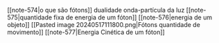 
[[note-574|o que são fótons]]
dualidade onda-partícula da luz
[[note-575|quantidade fixa de energia de um fóton]]
[[note-576|energia de um objeto]]
[[Pasted image 20240517111800.png|Fótons quantidade de movimento]]
[[note-577|Energia Cinética de um fóton]]

